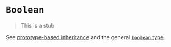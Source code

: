 # `Boolean`

> This is a stub

See [prototype-based inheritance][concept-prototype-inheritance] and the general [`boolean` type][type-boolean].

[concept-prototype-inheritance]: ../../../languages/javascript/info/prototype_inheritance.md
[type-boolean]: ../../../types/boolean.md
